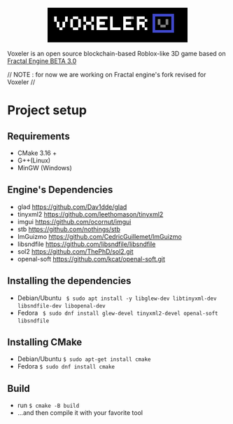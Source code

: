 <p align="center">
  <img src="logo.png" width="320" height="79">
</p>
Voxeler is an open source blockchain-based Roblox-like 3D game based on <a href="https://github.com/kacperks/Fractal_Engine"> Fractal Engine BETA 3.0 </a>

// NOTE : for now we are working on Fractal engine's fork revised for Voxeler //

# Project setup

## Requirements
* CMake 3.16 +
* G++(Linux)
* MinGW (Windows)

## Engine's Dependencies
* glad https://github.com/Dav1dde/glad
* tinyxml2 https://github.com/leethomason/tinyxml2
* imgui https://github.com/ocornut/imgui
* stb https://github.com/nothings/stb
* ImGuizmo https://github.com/CedricGuillemet/ImGuizmo
* libsndfile https://github.com/libsndfile/libsndfile
* sol2 https://github.com/ThePhD/sol2.git
* openal-soft https://github.com/kcat/openal-soft.git

## Installing the dependencies
* Debian/Ubuntu ` $ sudo apt install -y libglew-dev libtinyxml-dev libsndfile-dev libopenal-dev`
* Fedora ` $ sudo dnf install glew-devel tinyxml2-devel openal-soft libsndfile`

## Installing CMake
* Debian/Ubuntu ` $ sudo apt-get install cmake `
* Fedora ` $ sudo dnf install cmake `

## Build
* run ` $ cmake -B build `
* ...and then compile it with your favorite tool
